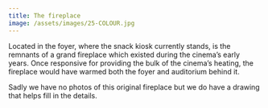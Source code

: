```yaml
---
title: The fireplace
image: /assets/images/25-COLOUR.jpg
---
```

Located in the foyer, where the snack kiosk currently stands, is the remnants of a grand fireplace which existed during the cinema’s early years. Once responsive for providing the bulk of the cinema’s heating, the fireplace would have warmed both the foyer and auditorium behind it.

Sadly we have no photos of this original fireplace but we do have a drawing that helps fill in the details.